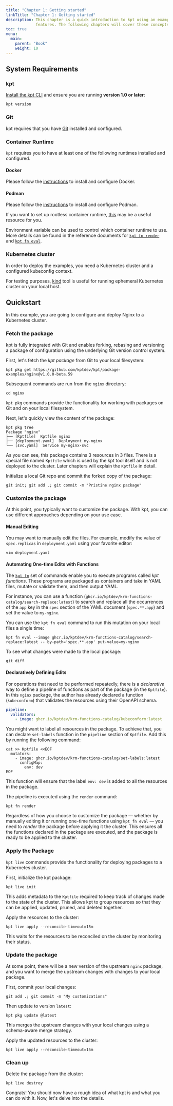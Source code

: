 ```yaml
---
title: "Chapter 1: Getting started"
linkTitle: "Chapter 1: Getting started"
description: This chapter is a quick introduction to kpt using an example to demonstrate important concepts and
             features. The following chapters will cover these concepts in detail.
toc: true
menu:
  main:
    parent: "Book"
    weight: 10
---
```


## System Requirements

### kpt

[Install the kpt CLI](../../installation/) and ensure you are running **version 1.0 or later**:

```shell
kpt version
```

### Git

kpt requires that you have [Git](https://git-scm.com/book/en/v2/Getting-Started-Installing-Git) installed and
configured.

### Container Runtime

`kpt` requires you to have at least one of the following runtimes installed and configured.

#### Docker

Please follow the [instructions](https://docs.docker.com/get-docker) to install and configure Docker.

#### Podman

Please follow the [instructions](https://podman.io/getting-started/installation) to install and configure Podman.

If you want to set up rootless container runtime, [this](https://rootlesscontaine.rs/) may be a useful resource for you.

Environment variable can be used to control which container runtime to use. More details can be found in the reference
documents for [`kpt fn render`](../../reference/cli/fn/render/) and [`kpt fn eval`](../../reference/cli/fn/eval/).

### Kubernetes cluster

In order to deploy the examples, you need a Kubernetes cluster and a configured kubeconfig context.

For testing purposes, [kind](https://kind.sigs.k8s.io/docs/user/quick-start/) tool is useful for running ephemeral
Kubernetes cluster on your local host.

## Quickstart

In this example, you are going to configure and deploy Nginx to a Kubernetes cluster.

### Fetch the package

kpt is fully integrated with Git and enables forking, rebasing and versioning a package of configuration using the
underlying Git version control system.

First, let's fetch the _kpt package_ from Git to your local filesystem:

```shell
kpt pkg get https://github.com/kptdev/kpt/package-examples/nginx@v1.0.0-beta.59
```

Subsequent commands are run from the `nginx` directory:

```shell
cd nginx
```

`kpt pkg` commands provide the functionality for working with packages on Git and on your local filesystem.

Next, let's quickly view the content of the package:

```shell
kpt pkg tree
Package "nginx"
├── [Kptfile]  Kptfile nginx
├── [deployment.yaml]  Deployment my-nginx
└── [svc.yaml]  Service my-nginx-svc
```

As you can see, this package contains 3 resources in 3 files. There is a special file named `Kptfile` which is used by
the kpt tool itself and is not deployed to the cluster. Later chapters will explain the `Kptfile` in detail.

Initialize a local Git repo and commit the forked copy of the package:

```shell
git init; git add .; git commit -m "Pristine nginx package"
```

### Customize the package

At this point, you typically want to customize the package. With kpt, you can use different approaches depending on your
use case.

#### Manual Editing

You may want to manually edit the files. For example, modify the value of `spec.replicas` in `deployment.yaml` using
your favorite editor:

```shell
vim deployment.yaml
```

#### Automating One-time Edits with Functions

The [`kpt fn`](../../reference/cli/fn/) set of commands enable you to execute programs called _kpt functions_. These
programs are packaged as containers and take in YAML files, mutate or validate them, and then output YAML.

For instance, you can use a function (`ghcr.io/kptdev/krm-functions-catalog/search-replace:latest`) to search and replace all the occurrences of
the `app` key in the `spec` section of the YAML document (`spec.**.app`) and set the value to `my-nginx`. 

You can use the `kpt fn eval` command to run this mutation on your local files a single time:

```shell
kpt fn eval --image ghcr.io/kptdev/krm-functions-catalog/search-replace:latest -- by-path='spec.**.app' put-value=my-nginx
```

To see what changes were made to the local package:

```shell
git diff
```

#### Declaratively Defining Edits

For operations that need to be performed repeatedly, there is a _declarative_ way to define a pipeline of functions as
part of the package (in the `Kptfile`). In this `nginx` package, the author has already declared a function (`kubeconform`)
that validates the resources using their OpenAPI schema.

```yaml
pipeline:
  validators:
    - image: ghcr.io/kptdev/krm-functions-catalog/kubeconform:latest
```

You might want to label all resources in the package. To achieve that, you can declare `set-labels` function in the
`pipeline` section of `Kptfile`. Add this by running the following command:

```shell
cat >> Kptfile <<EOF
  mutators:
    - image: ghcr.io/kptdev/krm-functions-catalog/set-labels:latest
      configMap:
        env: dev
EOF
```

This function will ensure that the label `env: dev` is added to all the resources in the package.

The pipeline is executed using the `render` command:

```shell
kpt fn render
```

Regardless of how you choose to customize the package — whether by manually editing it or running one-time functions
using `kpt fn eval` — you need to _render_ the package before applying it the cluster. This ensures all the functions
declared in the package are executed, and the package is ready to be applied to the cluster.

### Apply the Package

`kpt live` commands provide the functionality for deploying packages to a Kubernetes cluster.

First, initialize the kpt package:

```shell
kpt live init
```

This adds metadata to the `Kptfile` required to keep track of changes made
to the state of the cluster. This 
allows kpt to group resources so that they can be applied, updated, pruned, and
deleted together.

Apply the resources to the cluster:

```shell
kpt live apply --reconcile-timeout=15m
```

This waits for the resources to be reconciled on the cluster by monitoring their
status.

### Update the package

At some point, there will be a new version of the upstream `nginx` package, and
you want to merge the upstream changes with changes to your local package.

First, commit your local changes:

```shell
git add .; git commit -m "My customizations"
```

Then update to version `latest`:

```shell
kpt pkg update @latest
```

This merges the upstream changes with your local changes using a schema-aware
merge strategy.

Apply the updated resources to the cluster:

```shell
kpt live apply --reconcile-timeout=15m
```

### Clean up

Delete the package from the cluster:

```shell
kpt live destroy
```

Congrats! You should now have a rough idea of what kpt is and what you can do
with it. Now, let's delve into the details.
